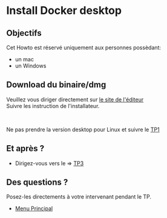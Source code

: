 # Install Docker desktop

##  Objectifs
Cet Howto est réservé uniquement aux personnes possèdant:
* un mac
* un Windows

## Download du binaire/dmg
Veuillez vous diriger directement sur [le site de l'éditeur](https://www.docker.com/products/docker-desktop/)
<br >
Suivre les instruction de l'installateur.

<br >

Ne pas prendre la version desktop pour Linux et suivre le [TP1](../TP1/README.md)

## Et après ?
* Dirigez-vous vers le => [TP3](TP3/README.md)


## Des questions ?
Posez-les directements à votre intervenant pendant le TP.


* [Menu Principal](../README.md#menu-des-tp)